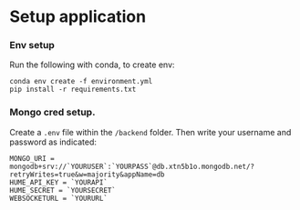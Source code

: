 # Setup application

### Env setup
Run the following with conda, to create env: 
```
conda env create -f environment.yml
pip install -r requirements.txt
```

### Mongo cred setup. 
Create a `.env` file within the `/backend` folder. Then write your username and password as indicated: 

```
MONGO_URI = mongodb+srv://`YOURUSER`:`YOURPASS`@db.xtn5b1o.mongodb.net/?retryWrites=true&w=majority&appName=db
HUME_API_KEY = `YOURAPI`
HUME_SECRET = `YOURSECRET`
WEBSOCKETURL = `YOURURL`
```
